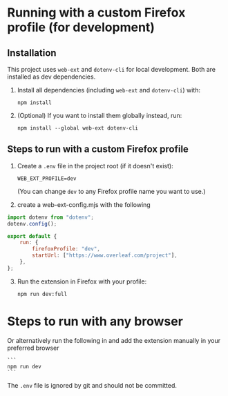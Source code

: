 # Running with a custom Firefox profile (for development)

## Installation

This project uses `web-ext` and `dotenv-cli` for local development. Both are installed as dev dependencies.

1. Install all dependencies (including `web-ext` and `dotenv-cli`) with:

    ```
    npm install
    ```

2. (Optional) If you want to install them globally instead, run:

    ```
    npm install --global web-ext dotenv-cli
    ```

## Steps to run with a custom Firefox profile

1. Create a `.env` file in the project root (if it doesn't exist):

    ```
    WEB_EXT_PROFILE=dev
    ```

    (You can change `dev` to any Firefox profile name you want to use.)

2. create a web-ext-config.mjs with the following

```js
import dotenv from "dotenv";
dotenv.config();

export default {
    run: {
        firefoxProfile: "dev",
        startUrl: ["https://www.overleaf.com/project"],
    },
};
```

3. Run the extension in Firefox with your profile:

    ```
    npm run dev:full
    ```

# Steps to run with any browser

Or alternatively run the following in and add the extension manually in your preferred browser

    ```
    npm run dev
    ```

The `.env` file is ignored by git and should not be committed.
